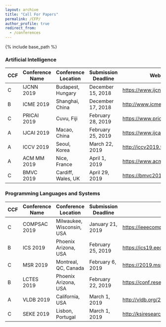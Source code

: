 ```yaml
---
layout: archive
title: "Call For Papers"
permalink: /CFP/
author_profile: true
redirect_from:
  - /conferences
---
```


{% include base_path %}

### Artificial Intelligence

|  CCF | Conference Name | Conference Location | Submission Deadline | Website |
| ------------ | ------------ |  ------------ |  ------------ |  ------------ |
| C | IJCNN 2019 | Budapest, Hungary | December 15, 2018 | <https://www.ijcnn.org/> |
| B | ICME 2019 | Shanghai, China | December 17, 2018 | <http://www.icme2019.org> |
| C | PRICAI 2019 | Cuvu, Fiji | February 28, 2019 | <https://www.pricai.org/2019/> |
| A | IJCAI 2019 | Macao, China | February 25, 2019 | <https://www.ijcai19.org> |
| A | ICCV 2019 | Seoul, Korea | March 22, 2019 | <http://iccv2019.thecvf.com/> |
| A | ACM MM 2019 | Nice, France | April 1, 2019 | <https://www.acmmm.org/2019/> |
| C | BMVC 2019 | Cardiff, Wales, UK | April 29, 2019 | <https://bmvc2019.org> |


### Programming Languages and Systems

|  CCF | Conference Name | Conference Location | Submission Deadline | Website |
| ------------ | ------------ |  ------------ |  ------------ |  ------------ |
| C | COMPSAC 2019 | Milwaukee, Wisconsin, USA | January 21, 2019 | <https://ieeecompsac.computer.org/2019/> |
| B | ICS 2019 | Phoenix Arizona, USA | February 25, 2019 | <https://ics19.eecis.udel.edu> |
| C | MSR 2019 | Montreal, QC, Canada | February 6, 2019 | <https://2019.msrconf.org/> |
| B | LCTES 2019 | Phoenix Arizona, USA | February 22, 2019 | <https://conf.researchr.org/home/LCTES-2019> |
| A | VLDB 2019 | California, USA | March 1, 2019 | <http://vldb.org/2019/> |
| C | SEKE 2019 | Lisbon, Portugal | March 1, 2019 | <http://ksiresearchorg.ipage.com/seke/seke19.html> |
